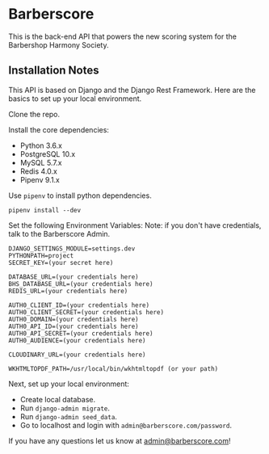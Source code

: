 # Barberscore

This is the back-end API that powers the new scoring system for the Barbershop Harmony Society.

## Installation Notes

This API is based on Django and the Django Rest Framework.  Here are the basics to set up your local environment.

Clone the repo.

Install the core dependencies:
  - Python 3.6.x
  - PostgreSQL 10.x
  - MySQL 5.7.x
  - Redis 4.0.x
  - Pipenv 9.1.x

Use `pipenv` to install python dependencies.
```
pipenv install --dev
```


Set the following Environment Variables:
Note: if you don't have credentials, talk to the Barberscore Admin.
```
DJANGO_SETTINGS_MODULE=settings.dev
PYTHONPATH=project
SECRET_KEY=(your secret here)

DATABASE_URL=(your credentials here)
BHS_DATABASE_URL=(your credentials here)
REDIS_URL=(your credentials here)

AUTH0_CLIENT_ID=(your credentials here)
AUTH0_CLIENT_SECRET=(your credentials here)
AUTH0_DOMAIN=(your credentials here)
AUTH0_API_ID=(your credentials here)
AUTH0_API_SECRET=(your credentials here)
AUTH0_AUDIENCE=(your credentials here)

CLOUDINARY_URL=(your credentials here)

WKHTMLTOPDF_PATH=/usr/local/bin/wkhtmltopdf (or your path)

```

Next, set up your local environment:
  - Create local database.
  - Run `django-admin migrate`.
  - Run `django-admin seed_data`.
  - Go to localhost and login with `admin@barberscore.com/password`.

If you have any questions let us know at admin@barberscore.com!